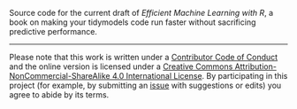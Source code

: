 Source code for the current draft of *Efficient Machine Learning with R*, a book on making your tidymodels code run faster without sacrificing predictive performance.

---

Please note that this work is written under a [Contributor Code of Conduct](CODE_OF_CONDUCT.md) and the online version is licensed under a [Creative Commons Attribution-NonCommercial-ShareAlike 4.0 International License](https://creativecommons.org/licenses/by-nc-sa/4.0/). By participating in this project (for example, by submitting an [issue](https://github.com/simonpcouch/emlwr/issues) with suggestions or edits) you agree to abide by its terms.

